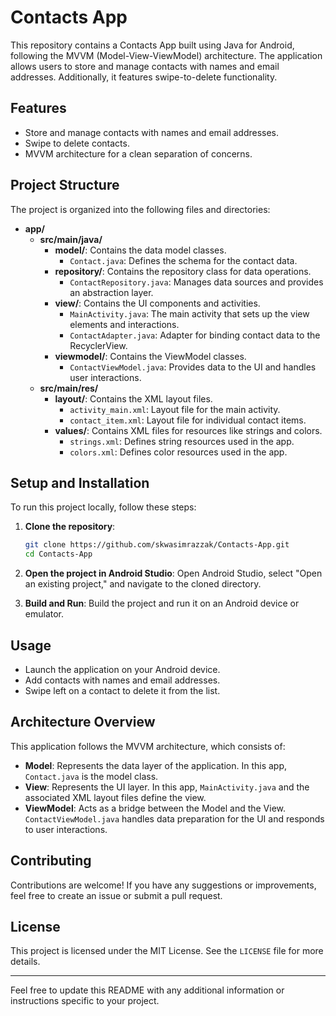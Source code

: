 # Contacts App

This repository contains a Contacts App built using Java for Android, following the MVVM (Model-View-ViewModel) architecture. The application allows users to store and manage contacts with names and email addresses. Additionally, it features swipe-to-delete functionality.

## Features

- Store and manage contacts with names and email addresses.
- Swipe to delete contacts.
- MVVM architecture for a clean separation of concerns.

## Project Structure

The project is organized into the following files and directories:

- **app/**
  - **src/main/java/**
    - **model/**: Contains the data model classes.
      - `Contact.java`: Defines the schema for the contact data.
    - **repository/**: Contains the repository class for data operations.
      - `ContactRepository.java`: Manages data sources and provides an abstraction layer.
    - **view/**: Contains the UI components and activities.
      - `MainActivity.java`: The main activity that sets up the view elements and interactions.
      - `ContactAdapter.java`: Adapter for binding contact data to the RecyclerView.
    - **viewmodel/**: Contains the ViewModel classes.
      - `ContactViewModel.java`: Provides data to the UI and handles user interactions.
  - **src/main/res/**
    - **layout/**: Contains the XML layout files.
      - `activity_main.xml`: Layout file for the main activity.
      - `contact_item.xml`: Layout file for individual contact items.
    - **values/**: Contains XML files for resources like strings and colors.
      - `strings.xml`: Defines string resources used in the app.
      - `colors.xml`: Defines color resources used in the app.

## Setup and Installation

To run this project locally, follow these steps:

1. **Clone the repository**:
   ```bash
   git clone https://github.com/skwasimrazzak/Contacts-App.git
   cd Contacts-App
   ```

2. **Open the project in Android Studio**:
   Open Android Studio, select "Open an existing project," and navigate to the cloned directory.

3. **Build and Run**:
   Build the project and run it on an Android device or emulator.

## Usage

- Launch the application on your Android device.
- Add contacts with names and email addresses.
- Swipe left on a contact to delete it from the list.

## Architecture Overview

This application follows the MVVM architecture, which consists of:

- **Model**: Represents the data layer of the application. In this app, `Contact.java` is the model class.
- **View**: Represents the UI layer. In this app, `MainActivity.java` and the associated XML layout files define the view.
- **ViewModel**: Acts as a bridge between the Model and the View. `ContactViewModel.java` handles data preparation for the UI and responds to user interactions.

## Contributing

Contributions are welcome! If you have any suggestions or improvements, feel free to create an issue or submit a pull request.

## License

This project is licensed under the MIT License. See the `LICENSE` file for more details.

---

Feel free to update this README with any additional information or instructions specific to your project.
